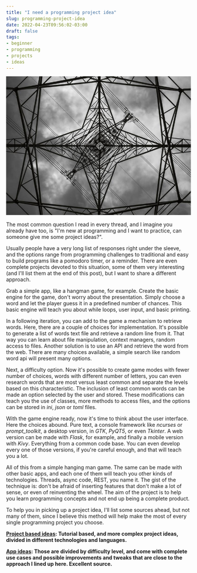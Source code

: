 ```yaml
---
title: "I need a programming project idea"
slug: programming-project-idea
date: 2022-04-23T09:56:02-03:00
draft: false
tags:
- beginner
- programming
- projects
- ideas
---
```


![Bottom Up](bottomup.jpg)

The most common question I read in every thread, and I imagine you already have too, is "I'm new at programming and I want to practice, can someone give me some project ideas?".

Usually people have a very long list of responses right under the sleeve, and the options range from programming challenges to traditional and easy to build programs like a pomodoro timer, or a reminder. There are even complete projects devoted to this situation, some of them very interesting (and I'll list them at the end of this post), but I want to share a different approach.

Grab a simple app, like a hangman game, for example. Create the basic engine for the game, don't worry about the presentation. Simply choose a word and let the player guess it in a predefined number of chances. This basic engine will teach you about while loops, user input, and basic printing.

In a following iteration, you can add to the game a mechanism to retrieve words. Here, there are a couple of choices for implementation. It's possible to generate a list of words text file and retrieve a random line from it. That way you can learn about file manipulation, context managers, random access to files. Another solution is to use an API and retrieve the word from the web. There are many choices available, a simple search like random word api will present many options.

Next, a difficulty option. Now it's possible to create game modes with fewer number of choices, words with different number of letters, you can even research words that are most versus least common and separate the levels based on this characteristic. The inclusion of least common words can be made an option selected by the user and stored. These modifications can teach you the use of classes, more methods to access files, and the options can be stored in *ini*, *json* or *toml* files.

With the game engine ready, now it's time to think about the user interface. Here the choices abound. Pure text, a console framework like *ncurses* or *prompt_toolkit*, a desktop version, in *GTK*, *PyQT5*, or even *Tkinter*. A web version can be made with *Flask*, for example, and finally a mobile version with *Kivy*. Everything from a common code base. You can even develop every one of those versions, if you're careful enough, and that will teach you a lot.

All of this from a simple hanging man game. The same can be made with other basic apps, and each one of them will teach you other kinds of technologies. Threads, async code, REST, you name it. The gist of the technique is: don't be afraid of inserting features that don't make a lot of sense, or even of reinventing the wheel. The aim of the project is to help you learn programming concepts and not end up being a complete product.

To help you in picking up a project idea, I'll list some sources ahead, but not many of them, since I believe this method will help make the most of every single programming project you choose.

**[Project based ideas](https://github.com/practical-tutorials/project-based-learning): Tutorial based, and more complex project ideas, divided in different technologies and languages.**

**[App ideas](https://github.com/florinpop17/app-ideas): Those are divided by difficulty level, and come with complete use cases and possible improvements and tweaks that are close to the approach I lined up here. Excellent source.**
